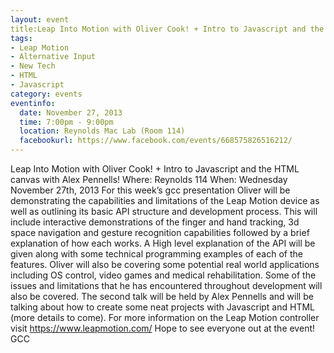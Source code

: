 ```yaml
---
layout: event 
title:Leap Into Motion with Oliver Cook! + Intro to Javascript and the HTML canvas with Alex Pennells!
tags: 
- Leap Motion
- Alternative Input
- New Tech
- HTML
- Javascript
category: events
eventinfo:
  date: November 27, 2013
  time: 7:00pm - 9:00pm
  location: Reynolds Mac Lab (Room 114)
  facebookurl: https://www.facebook.com/events/668575826516212/
---
```

Leap Into Motion with Oliver Cook! + Intro to Javascript and the HTML canvas with Alex Pennells!
Where: Reynolds 114
When: Wednesday November 27th, 2013
For this week’s gcc presentation Oliver will be demonstrating the capabilities and limitations of the Leap Motion device as well as outlining its basic API structure and development process. This will include interactive demonstrations of the finger and hand tracking, 3d space navigation and gesture recognition capabilities followed by a brief explanation of how each works. A High level explanation of the API will be given along with some technical programming examples of each of the features. Oliver will also be covering some potential real world applications including OS control, video games and medical rehabilitation. Some of the issues and limitations that he has encountered throughout development will also be covered.
The second talk will be held by Alex Pennells and will be talking about how to create some neat projects with Javascript and HTML (more details to come).
For more information on the Leap Motion controller visit https://www.leapmotion.com/
Hope to see everyone out at the event!
GCC